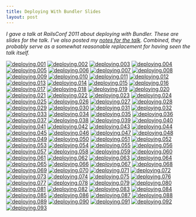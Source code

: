 ```yaml
---
title: Deploying With Bundler Slides
layout: post
---
```

_I gave a talk at RailsConf 2011 about deploying with Bundler. These are slides for the talk. I've also posted my [notes for the talk](/2011/06/11/deploying-with-bundler-notes). Combined, they probably serve as a somewhat reasonable replacement for having seen the talk itself._

<a href="{% postfile deploying.001.jpg %}" rel="facebox" class="image"><img src="{% postfile deploying.thumb.001.jpg %}" alt="deploying.001"></a>
<a href="{% postfile deploying.002.jpg %}" rel="facebox" class="image"><img src="{% postfile deploying.thumb.002.jpg %}" alt="deploying.002"></a>
<a href="{% postfile deploying.003.jpg %}" rel="facebox" class="image"><img src="{% postfile deploying.thumb.003.jpg %}" alt="deploying.003"></a>
<a href="{% postfile deploying.004.jpg %}" rel="facebox" class="image"><img src="{% postfile deploying.thumb.004.jpg %}" alt="deploying.004"></a>
<a href="{% postfile deploying.005.jpg %}" rel="facebox" class="image"><img src="{% postfile deploying.thumb.005.jpg %}" alt="deploying.005"></a>
<a href="{% postfile deploying.006.jpg %}" rel="facebox" class="image"><img src="{% postfile deploying.thumb.006.jpg %}" alt="deploying.006"></a>
<a href="{% postfile deploying.007.jpg %}" rel="facebox" class="image"><img src="{% postfile deploying.thumb.007.jpg %}" alt="deploying.007"></a>
<a href="{% postfile deploying.008.jpg %}" rel="facebox" class="image"><img src="{% postfile deploying.thumb.008.jpg %}" alt="deploying.008"></a>
<a href="{% postfile deploying.009.jpg %}" rel="facebox" class="image"><img src="{% postfile deploying.thumb.009.jpg %}" alt="deploying.009"></a>
<a href="{% postfile deploying.010.jpg %}" rel="facebox" class="image"><img src="{% postfile deploying.thumb.010.jpg %}" alt="deploying.010"></a>
<a href="{% postfile deploying.011.jpg %}" rel="facebox" class="image"><img src="{% postfile deploying.thumb.011.jpg %}" alt="deploying.011"></a>
<a href="{% postfile deploying.012.jpg %}" rel="facebox" class="image"><img src="{% postfile deploying.thumb.012.jpg %}" alt="deploying.012"></a>
<a href="{% postfile deploying.013.jpg %}" rel="facebox" class="image"><img src="{% postfile deploying.thumb.013.jpg %}" alt="deploying.013"></a>
<a href="{% postfile deploying.014.jpg %}" rel="facebox" class="image"><img src="{% postfile deploying.thumb.014.jpg %}" alt="deploying.014"></a>
<a href="{% postfile deploying.015.jpg %}" rel="facebox" class="image"><img src="{% postfile deploying.thumb.015.jpg %}" alt="deploying.015"></a>
<a href="{% postfile deploying.016.jpg %}" rel="facebox" class="image"><img src="{% postfile deploying.thumb.016.jpg %}" alt="deploying.016"></a>
<a href="{% postfile deploying.017.jpg %}" rel="facebox" class="image"><img src="{% postfile deploying.thumb.017.jpg %}" alt="deploying.017"></a>
<a href="{% postfile deploying.018.jpg %}" rel="facebox" class="image"><img src="{% postfile deploying.thumb.018.jpg %}" alt="deploying.018"></a>
<a href="{% postfile deploying.019.jpg %}" rel="facebox" class="image"><img src="{% postfile deploying.thumb.019.jpg %}" alt="deploying.019"></a>
<a href="{% postfile deploying.020.jpg %}" rel="facebox" class="image"><img src="{% postfile deploying.thumb.020.jpg %}" alt="deploying.020"></a>
<a href="{% postfile deploying.021.jpg %}" rel="facebox" class="image"><img src="{% postfile deploying.thumb.021.jpg %}" alt="deploying.021"></a>
<a href="{% postfile deploying.022.jpg %}" rel="facebox" class="image"><img src="{% postfile deploying.thumb.022.jpg %}" alt="deploying.022"></a>
<a href="{% postfile deploying.023.jpg %}" rel="facebox" class="image"><img src="{% postfile deploying.thumb.023.jpg %}" alt="deploying.023"></a>
<a href="{% postfile deploying.024.jpg %}" rel="facebox" class="image"><img src="{% postfile deploying.thumb.024.jpg %}" alt="deploying.024"></a>
<a href="{% postfile deploying.025.jpg %}" rel="facebox" class="image"><img src="{% postfile deploying.thumb.025.jpg %}" alt="deploying.025"></a>
<a href="{% postfile deploying.026.jpg %}" rel="facebox" class="image"><img src="{% postfile deploying.thumb.026.jpg %}" alt="deploying.026"></a>
<a href="{% postfile deploying.027.jpg %}" rel="facebox" class="image"><img src="{% postfile deploying.thumb.027.jpg %}" alt="deploying.027"></a>
<a href="{% postfile deploying.028.jpg %}" rel="facebox" class="image"><img src="{% postfile deploying.thumb.028.jpg %}" alt="deploying.028"></a>
<a href="{% postfile deploying.029.jpg %}" rel="facebox" class="image"><img src="{% postfile deploying.thumb.029.jpg %}" alt="deploying.029"></a>
<a href="{% postfile deploying.030.jpg %}" rel="facebox" class="image"><img src="{% postfile deploying.thumb.030.jpg %}" alt="deploying.030"></a>
<a href="{% postfile deploying.031.jpg %}" rel="facebox" class="image"><img src="{% postfile deploying.thumb.031.jpg %}" alt="deploying.031"></a>
<a href="{% postfile deploying.032.jpg %}" rel="facebox" class="image"><img src="{% postfile deploying.thumb.032.jpg %}" alt="deploying.032"></a>
<a href="{% postfile deploying.033.jpg %}" rel="facebox" class="image"><img src="{% postfile deploying.thumb.033.jpg %}" alt="deploying.033"></a>
<a href="{% postfile deploying.034.jpg %}" rel="facebox" class="image"><img src="{% postfile deploying.thumb.034.jpg %}" alt="deploying.034"></a>
<a href="{% postfile deploying.035.jpg %}" rel="facebox" class="image"><img src="{% postfile deploying.thumb.035.jpg %}" alt="deploying.035"></a>
<a href="{% postfile deploying.036.jpg %}" rel="facebox" class="image"><img src="{% postfile deploying.thumb.036.jpg %}" alt="deploying.036"></a>
<a href="{% postfile deploying.037.jpg %}" rel="facebox" class="image"><img src="{% postfile deploying.thumb.037.jpg %}" alt="deploying.037"></a>
<a href="{% postfile deploying.038.jpg %}" rel="facebox" class="image"><img src="{% postfile deploying.thumb.038.jpg %}" alt="deploying.038"></a>
<a href="{% postfile deploying.039.jpg %}" rel="facebox" class="image"><img src="{% postfile deploying.thumb.039.jpg %}" alt="deploying.039"></a>
<a href="{% postfile deploying.040.jpg %}" rel="facebox" class="image"><img src="{% postfile deploying.thumb.040.jpg %}" alt="deploying.040"></a>
<a href="{% postfile deploying.041.jpg %}" rel="facebox" class="image"><img src="{% postfile deploying.thumb.041.jpg %}" alt="deploying.041"></a>
<a href="{% postfile deploying.042.jpg %}" rel="facebox" class="image"><img src="{% postfile deploying.thumb.042.jpg %}" alt="deploying.042"></a>
<a href="{% postfile deploying.043.jpg %}" rel="facebox" class="image"><img src="{% postfile deploying.thumb.043.jpg %}" alt="deploying.043"></a>
<a href="{% postfile deploying.044.jpg %}" rel="facebox" class="image"><img src="{% postfile deploying.thumb.044.jpg %}" alt="deploying.044"></a>
<a href="{% postfile deploying.045.jpg %}" rel="facebox" class="image"><img src="{% postfile deploying.thumb.045.jpg %}" alt="deploying.045"></a>
<a href="{% postfile deploying.046.jpg %}" rel="facebox" class="image"><img src="{% postfile deploying.thumb.046.jpg %}" alt="deploying.046"></a>
<a href="{% postfile deploying.047.jpg %}" rel="facebox" class="image"><img src="{% postfile deploying.thumb.047.jpg %}" alt="deploying.047"></a>
<a href="{% postfile deploying.048.jpg %}" rel="facebox" class="image"><img src="{% postfile deploying.thumb.048.jpg %}" alt="deploying.048"></a>
<a href="{% postfile deploying.049.jpg %}" rel="facebox" class="image"><img src="{% postfile deploying.thumb.049.jpg %}" alt="deploying.049"></a>
<a href="{% postfile deploying.050.jpg %}" rel="facebox" class="image"><img src="{% postfile deploying.thumb.050.jpg %}" alt="deploying.050"></a>
<a href="{% postfile deploying.051.jpg %}" rel="facebox" class="image"><img src="{% postfile deploying.thumb.051.jpg %}" alt="deploying.051"></a>
<a href="{% postfile deploying.052.jpg %}" rel="facebox" class="image"><img src="{% postfile deploying.thumb.052.jpg %}" alt="deploying.052"></a>
<a href="{% postfile deploying.053.jpg %}" rel="facebox" class="image"><img src="{% postfile deploying.thumb.053.jpg %}" alt="deploying.053"></a>
<a href="{% postfile deploying.054.jpg %}" rel="facebox" class="image"><img src="{% postfile deploying.thumb.054.jpg %}" alt="deploying.054"></a>
<a href="{% postfile deploying.055.jpg %}" rel="facebox" class="image"><img src="{% postfile deploying.thumb.055.jpg %}" alt="deploying.055"></a>
<a href="{% postfile deploying.056.jpg %}" rel="facebox" class="image"><img src="{% postfile deploying.thumb.056.jpg %}" alt="deploying.056"></a>
<a href="{% postfile deploying.057.jpg %}" rel="facebox" class="image"><img src="{% postfile deploying.thumb.057.jpg %}" alt="deploying.057"></a>
<a href="{% postfile deploying.058.jpg %}" rel="facebox" class="image"><img src="{% postfile deploying.thumb.058.jpg %}" alt="deploying.058"></a>
<a href="{% postfile deploying.059.jpg %}" rel="facebox" class="image"><img src="{% postfile deploying.thumb.059.jpg %}" alt="deploying.059"></a>
<a href="{% postfile deploying.060.jpg %}" rel="facebox" class="image"><img src="{% postfile deploying.thumb.060.jpg %}" alt="deploying.060"></a>
<a href="{% postfile deploying.061.jpg %}" rel="facebox" class="image"><img src="{% postfile deploying.thumb.061.jpg %}" alt="deploying.061"></a>
<a href="{% postfile deploying.062.jpg %}" rel="facebox" class="image"><img src="{% postfile deploying.thumb.062.jpg %}" alt="deploying.062"></a>
<a href="{% postfile deploying.063.jpg %}" rel="facebox" class="image"><img src="{% postfile deploying.thumb.063.jpg %}" alt="deploying.063"></a>
<a href="{% postfile deploying.064.jpg %}" rel="facebox" class="image"><img src="{% postfile deploying.thumb.064.jpg %}" alt="deploying.064"></a>
<a href="{% postfile deploying.065.jpg %}" rel="facebox" class="image"><img src="{% postfile deploying.thumb.065.jpg %}" alt="deploying.065"></a>
<a href="{% postfile deploying.066.jpg %}" rel="facebox" class="image"><img src="{% postfile deploying.thumb.066.jpg %}" alt="deploying.066"></a>
<a href="{% postfile deploying.067.jpg %}" rel="facebox" class="image"><img src="{% postfile deploying.thumb.067.jpg %}" alt="deploying.067"></a>
<a href="{% postfile deploying.068.jpg %}" rel="facebox" class="image"><img src="{% postfile deploying.thumb.068.jpg %}" alt="deploying.068"></a>
<a href="{% postfile deploying.069.jpg %}" rel="facebox" class="image"><img src="{% postfile deploying.thumb.069.jpg %}" alt="deploying.069"></a>
<a href="{% postfile deploying.070.jpg %}" rel="facebox" class="image"><img src="{% postfile deploying.thumb.070.jpg %}" alt="deploying.070"></a>
<a href="{% postfile deploying.071.jpg %}" rel="facebox" class="image"><img src="{% postfile deploying.thumb.071.jpg %}" alt="deploying.071"></a>
<a href="{% postfile deploying.072.jpg %}" rel="facebox" class="image"><img src="{% postfile deploying.thumb.072.jpg %}" alt="deploying.072"></a>
<a href="{% postfile deploying.073.jpg %}" rel="facebox" class="image"><img src="{% postfile deploying.thumb.073.jpg %}" alt="deploying.073"></a>
<a href="{% postfile deploying.074.jpg %}" rel="facebox" class="image"><img src="{% postfile deploying.thumb.074.jpg %}" alt="deploying.074"></a>
<a href="{% postfile deploying.075.jpg %}" rel="facebox" class="image"><img src="{% postfile deploying.thumb.075.jpg %}" alt="deploying.075"></a>
<a href="{% postfile deploying.076.jpg %}" rel="facebox" class="image"><img src="{% postfile deploying.thumb.076.jpg %}" alt="deploying.076"></a>
<a href="{% postfile deploying.077.jpg %}" rel="facebox" class="image"><img src="{% postfile deploying.thumb.077.jpg %}" alt="deploying.077"></a>
<a href="{% postfile deploying.078.jpg %}" rel="facebox" class="image"><img src="{% postfile deploying.thumb.078.jpg %}" alt="deploying.078"></a>
<a href="{% postfile deploying.079.jpg %}" rel="facebox" class="image"><img src="{% postfile deploying.thumb.079.jpg %}" alt="deploying.079"></a>
<a href="{% postfile deploying.080.jpg %}" rel="facebox" class="image"><img src="{% postfile deploying.thumb.080.jpg %}" alt="deploying.080"></a>
<a href="{% postfile deploying.081.jpg %}" rel="facebox" class="image"><img src="{% postfile deploying.thumb.081.jpg %}" alt="deploying.081"></a>
<a href="{% postfile deploying.082.jpg %}" rel="facebox" class="image"><img src="{% postfile deploying.thumb.082.jpg %}" alt="deploying.082"></a>
<a href="{% postfile deploying.083.jpg %}" rel="facebox" class="image"><img src="{% postfile deploying.thumb.083.jpg %}" alt="deploying.083"></a>
<a href="{% postfile deploying.084.jpg %}" rel="facebox" class="image"><img src="{% postfile deploying.thumb.084.jpg %}" alt="deploying.084"></a>
<a href="{% postfile deploying.085.jpg %}" rel="facebox" class="image"><img src="{% postfile deploying.thumb.085.jpg %}" alt="deploying.085"></a>
<a href="{% postfile deploying.086.jpg %}" rel="facebox" class="image"><img src="{% postfile deploying.thumb.086.jpg %}" alt="deploying.086"></a>
<a href="{% postfile deploying.087.jpg %}" rel="facebox" class="image"><img src="{% postfile deploying.thumb.087.jpg %}" alt="deploying.087"></a>
<a href="{% postfile deploying.088.jpg %}" rel="facebox" class="image"><img src="{% postfile deploying.thumb.088.jpg %}" alt="deploying.088"></a>
<a href="{% postfile deploying.089.jpg %}" rel="facebox" class="image"><img src="{% postfile deploying.thumb.089.jpg %}" alt="deploying.089"></a>
<a href="{% postfile deploying.090.jpg %}" rel="facebox" class="image"><img src="{% postfile deploying.thumb.090.jpg %}" alt="deploying.090"></a>
<a href="{% postfile deploying.091.jpg %}" rel="facebox" class="image"><img src="{% postfile deploying.thumb.091.jpg %}" alt="deploying.091"></a>
<a href="{% postfile deploying.092.jpg %}" rel="facebox" class="image"><img src="{% postfile deploying.thumb.092.jpg %}" alt="deploying.092"></a>
<a href="{% postfile deploying.093.jpg %}" rel="facebox" class="image"><img src="{% postfile deploying.thumb.093.jpg %}" alt="deploying.093"></a>


